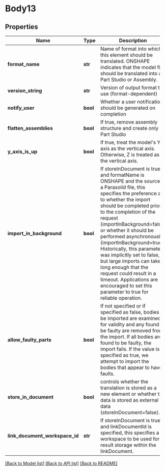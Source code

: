 # Body13

## Properties
Name | Type | Description | Notes
------------ | ------------- | ------------- | -------------
**format_name** | **str** | Name of format into which this element should be translated. ONSHAPE        indicates that the model file should be translated into a Part Studio or Assembly. | [optional] 
**version_string** | **str** | Version of output format to use (format-dependent) | [optional] 
**notify_user** | **bool** | Whether a user notification should be generated on completion | [optional] 
**flatten_assemblies** | **bool** | If true, remove assembly structure and create only a        Part Studio | [optional] 
**y_axis_is_up** | **bool** | If true, treat the model&#39;s Y axis as the vertical axis.  Otherwise,        Z is treated as the vertical axis. | [optional] 
**import_in_background** | **bool** | If storeInDocument is true and formatName is ONSHAPE and        the source is a Parasolid file, this specifies the preference as to whether the import should be completed        prior to the completion of the request (importInBackground&#x3D;false) or whether it should be performed        asynchronously (importInBackground&#x3D;true). Historically, this parameter was implicitly set to false, but large        imports can take long enough that the request could result in a timeout. Applications are encouraged to set        this parameter to true for reliable operation. | [optional] 
**allow_faulty_parts** | **bool** | If not specified or if specified as false, bodies to be imported        are examined for validity and any found to be faulty are removed from the import. If all bodies are found to        be faulty, the import fails. If the value is specified as true, we attempt to import the bodies that appear to        have faults. | [optional] 
**store_in_document** | **bool** | controls whether the translation is stored as a new element or        whether the data is stored as external data (storeInDocument&#x3D;false). | [optional] 
**link_document_workspace_id** | **str** | If storeInDocument is true and linkDocumentId is specified, this        specifies a workspace to be used for result storage within the linkDocument. | [optional] 

[[Back to Model list]](../README.md#documentation-for-models) [[Back to API list]](../README.md#documentation-for-api-endpoints) [[Back to README]](../README.md)


